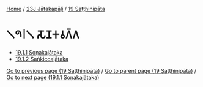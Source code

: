 
[Home](/) / [23J Jātakapāḷi](../../23J.md) / [19 Saṭṭhinipāta](../19.md)

# 𑁧𑁯𑁇𑁧 𑀲𑁄𑀡𑀓𑀯𑀕𑁆𑀕

* [19.1.1 Soṇakajātaka](19.1/19.1.1.md)
* [19.1.2 Saṅkiccajātaka](19.1/19.1.2.md)

[Go to previous page (19 Saṭṭhinipāta)](../19.md) / [Go to parent page (19 Saṭṭhinipāta)](../19.md) / [Go to next page (19.1.1 Soṇakajātaka)](19.1/19.1.1.md)


